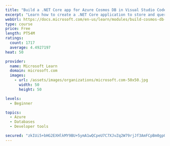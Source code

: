 ```yaml
---
title: "Build a .NET Core app for Azure Cosmos DB in Visual Studio Code"
excerpt: "Learn how to create a .NET Core application to store and query data in Azure Cosmos DB by using Visual Studio Code."
webUrl: https://docs.microsoft.com/en-us/learn/modules/build-cosmos-db-app-with-vscode/
type: course
price: Free
length: PT54M
ratings:
  count: 1717
  average: 4.4927197
heat: 50

provider:
  name: Microsoft Learn
  domain: microsoft.com
  images:
    - url: /assets/images/organizations/microsoft.com-50x50.jpg
      width: 50
      height: 50

levels:
  - Beginner

topics:
  - Azure
  - Databases
  - Developer tools

secured: "zkIUi5+bHG2EXHlkMY9BU+5ymA1wQCpeU7C7XJvZq2W79rjJf3AmFCpBm0gpQwfxkI0i2ZrykiJBLKbDNGI0U3jNwR7XOgNveXt6zD5qKb1ILIs6ORGCfsDy6nQvI7JeK788Ds7f/i3r6LCgI61EpPJApGm8rwEra2RhoLAbdDIUZfBx3YdWsYvrfOatlPf2E/46iaQQ/cEfnT75KjMwpHsVmz89xRUP8Qd8yWX/J24ujs2UlzVVwWS3LQWVfRe62Vi/5o9Uo/qsAf4un87KInI0wOVLAHYnlItd88AS++SKiec1g6rv/Vk6Z7RRJ/9i8AjXAsSlW5ohE5sW05mR5bsG6/uXkTjrXogYHDwYAO4jN9TJ0oftIZTADAwx5vTKd75ebWexH4e4fMxiR8oH/h8sBc4gIuN5hItv5fAUuVM=;G8Rn3JBemypD6RnC0Uq4KA=="
---
```


